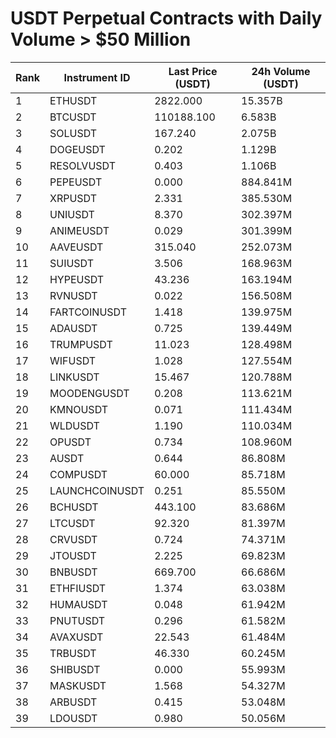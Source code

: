 # USDT Perpetual Contracts with Daily Volume > $50 Million

| Rank | Instrument ID | Last Price (USDT) | 24h Volume (USDT) |
|------|---------------|-------------------|-------------------|
| 1 | ETHUSDT | 2822.000 | 15.357B |
| 2 | BTCUSDT | 110188.100 | 6.583B |
| 3 | SOLUSDT | 167.240 | 2.075B |
| 4 | DOGEUSDT | 0.202 | 1.129B |
| 5 | RESOLVUSDT | 0.403 | 1.106B |
| 6 | PEPEUSDT | 0.000 | 884.841M |
| 7 | XRPUSDT | 2.331 | 385.530M |
| 8 | UNIUSDT | 8.370 | 302.397M |
| 9 | ANIMEUSDT | 0.029 | 301.399M |
| 10 | AAVEUSDT | 315.040 | 252.073M |
| 11 | SUIUSDT | 3.506 | 168.963M |
| 12 | HYPEUSDT | 43.236 | 163.194M |
| 13 | RVNUSDT | 0.022 | 156.508M |
| 14 | FARTCOINUSDT | 1.418 | 139.975M |
| 15 | ADAUSDT | 0.725 | 139.449M |
| 16 | TRUMPUSDT | 11.023 | 128.498M |
| 17 | WIFUSDT | 1.028 | 127.554M |
| 18 | LINKUSDT | 15.467 | 120.788M |
| 19 | MOODENGUSDT | 0.208 | 113.621M |
| 20 | KMNOUSDT | 0.071 | 111.434M |
| 21 | WLDUSDT | 1.190 | 110.034M |
| 22 | OPUSDT | 0.734 | 108.960M |
| 23 | AUSDT | 0.644 | 86.808M |
| 24 | COMPUSDT | 60.000 | 85.718M |
| 25 | LAUNCHCOINUSDT | 0.251 | 85.550M |
| 26 | BCHUSDT | 443.100 | 83.686M |
| 27 | LTCUSDT | 92.320 | 81.397M |
| 28 | CRVUSDT | 0.724 | 74.371M |
| 29 | JTOUSDT | 2.225 | 69.823M |
| 30 | BNBUSDT | 669.700 | 66.686M |
| 31 | ETHFIUSDT | 1.374 | 63.038M |
| 32 | HUMAUSDT | 0.048 | 61.942M |
| 33 | PNUTUSDT | 0.296 | 61.582M |
| 34 | AVAXUSDT | 22.543 | 61.484M |
| 35 | TRBUSDT | 46.330 | 60.245M |
| 36 | SHIBUSDT | 0.000 | 55.993M |
| 37 | MASKUSDT | 1.568 | 54.327M |
| 38 | ARBUSDT | 0.415 | 53.048M |
| 39 | LDOUSDT | 0.980 | 50.056M |
